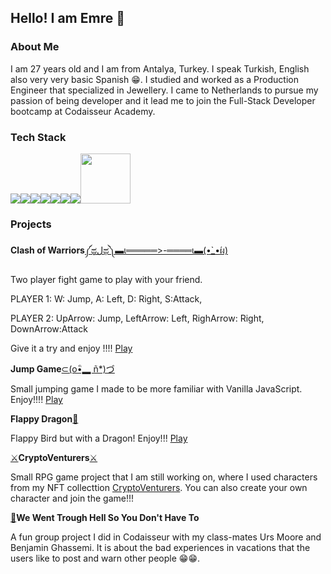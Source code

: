 ## Hello! I am Emre 👋

### About Me

I am 27 years old and I am from Antalya, Turkey. I speak Turkish, English also very very basic Spanish 😁.
I studied and worked as a Production Engineer that specialized in Jewellery. I came to Netherlands to pursue my passion of being developer and it lead me to join the Full-Stack Developer bootcamp at Codaisseur Academy.

### Tech Stack

<img src='https://camo.githubusercontent.com/f1ce1218eb39d7e7b6d246fb5ce1f6340158187e17ba462750de73e09cd8864f/68747470733a2f2f696d672e736869656c64732e696f2f62616467652f4a6176615363726970742d4637444631453f6c6f676f3d6a617661736372697074266c6f676f436f6c6f723d7768697465267374796c653d666f722d7468652d6261646765' /><img src='https://camo.githubusercontent.com/876426d64480dd18283dc72bcf0f293d6871c746d5358168e28565efc1c0334d/68747470733a2f2f696d672e736869656c64732e696f2f62616467652f52656163742d3631444146423f6c6f676f3d7265616374266c6f676f436f6c6f723d7768697465267374796c653d666f722d7468652d6261646765' /><img src='https://camo.githubusercontent.com/ba7b5a94c5934bd53128b7600332064a41d97c343ebc19e72c048daae18ea5d1/68747470733a2f2f696d672e736869656c64732e696f2f62616467652f4e6f64652e6a732d3333393933333f6c6f676f3d6e6f64652e6a73266c6f676f436f6c6f723d7768697465267374796c653d666f722d7468652d6261646765' /><img src='
https://camo.githubusercontent.com/a3bbc59f190482c45788b1d213d1dc1b8f426691e0e6320aefe31bc6832f3491/68747470733a2f2f696d672e736869656c64732e696f2f62616467652f52656475782d3736344142433f6c6f676f3d7265647578266c6f676f436f6c6f723d7768697465267374796c653d666f722d7468652d6261646765' /><img src='https://camo.githubusercontent.com/54d885a39ff8ae8e17e1f9dd9286eb8e754d4c44c6ff3a31b2ba8f143f454254/68747470733a2f2f696d672e736869656c64732e696f2f62616467652f457870726573732d3030303030303f6c6f676f3d65787072657373266c6f676f436f6c6f723d7768697465267374796c653d666f722d7468652d6261646765' /><img src='https://camo.githubusercontent.com/ea0a0d5491e470f09b738a5b5412dc143ffdb1018f4ead88124374ffc576dbd4/68747470733a2f2f696d672e736869656c64732e696f2f62616467652f506f737467726553514c2d3431363945313f6c6f676f3d706f737467726573716c266c6f676f436f6c6f723d7768697465267374796c653d666f722d7468652d6261646765' /><img src='https://camo.githubusercontent.com/1d7814efc567041c56f7cb83654566f6be83d8b2ff4392b6c1321bfeed7d7dc1/68747470733a2f2f696d672e736869656c64732e696f2f62616467652f53657175656c697a652d3532423045373f6c6f676f3d73657175656c697a65266c6f676f436f6c6f723d7768697465267374796c653d666f722d7468652d6261646765' /><img width='80px' src='https://camo.githubusercontent.com/2435c2a64789b8a71c701a1a593b4a6e6869789bfb0626e515dc2a6b6dffa6c5/68747470733a2f2f696d672e736869656c64732e696f2f62616467652f2d435353332d3135373242363f7374796c653d666c61742d737175617265266c6f676f3d63737333' />

### Projects

<b>Clash of Warriors</b><a href='https://github.com/ET45/Clash-of-Warriors'>༼ಥل͟ಥ༽▬ι═════>-════ι▬(•̀_•́ผ)</a>

Two player fight game to play with your friend. 

PLAYER 1: W: Jump, A: Left, D: Right, S:Attack,

PLAYER 2: UpArrow: Jump, LeftArrow: Left, RighArrow: Right, DownArrow:Attack


Give it a try and enjoy !!!! <a href='https://clashofwarriors.netlify.app/'>Play</a>
  

<b>Jump Game</b><a href='https://github.com/ET45/JumpGame'>⊂(o•ิ▂ ñ*)づ</a>

Small jumping game I made to be more familiar with Vanilla JavaScript. Enjoy!!!! <a href='https://glittery-klepon-901ef2.netlify.app/'>Play</a> 

<b>Flappy Dragon</b><a href='https://github.com/ET45/FlappyDragon'>🐉</a>

Flappy Bird but with a Dragon! Enjoy!!! <a href='https://warm-entremet-8d5613.netlify.app/'>Play</a>

<a href='https://github.com/ET45/Portfolio-Frontend'>⚔︎</a><b>CryptoVenturers</b><a href='https://github.com/ET45/Portfolio-Frontend'>⚔︎</a>

Small RPG game project that I am still working on, where I used characters from my NFT collecttion <a href='https://opensea.io/collection/cryptoventurers'> CryptoVenturers</a>. You can also create your own character and join the game!!!


<a href='https://github.com/ursmoore/WWTHSOYDHT_Frontend'>🚣</a><b>We Went Trough Hell So You Don't Have To</b></a>

A fun group project I did in Codaisseur with my class-mates Urs Moore and Benjamin Ghassemi. It is about the bad experiences in vacations that the users like to post and warn other people 😁😁.



<!--
**ET45/ET45** is a ✨ _special_ ✨ repository because its `README.md` (this file) appears on your GitHub profile.

Here are some ideas to get you started:

- 🔭 I’m currently working on ...
- 🌱 I’m currently learning ...
- 👯 I’m looking to collaborate on ...
- 🤔 I’m looking for help with ...
- 💬 Ask me about ...
- 📫 How to reach me: ...
- 😄 Pronouns: ...
- ⚡ Fun fact: ...
-->
